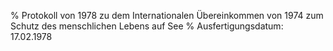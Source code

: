 % Protokoll von 1978 zu dem Internationalen Übereinkommen von 1974 zum Schutz des menschlichen Lebens auf See
% Ausfertigungsdatum: 17.02.1978
 